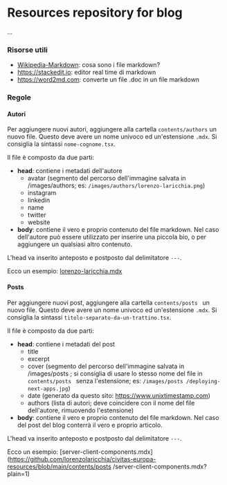 # Resources repository for blog

...

### Risorse utili

+ [Wikipedia-Markdown](https://it.wikipedia.org/wiki/Markdown): cosa sono i file markdown?
+ https://stackedit.io: editor real time di markdown
+ https://word2md.com: converte un file .doc in un file markdown 


### Regole

#### Autori
Per aggiungere nuovi autori, aggiungere alla cartella `contents/authors` un nuovo file.
Questo deve avere un nome univoco ed un'estensione `.mdx`. Si consiglia la sintassi `nome-cognome.tsx`.

Il file è composto da due parti: 
+ **head**: contiene i metadati dell'autore
  + avatar (segmento del percorso dell'immagine salvata in /images/authors; es: `/images/authors/lorenzo-laricchia.png`)
  + instagram
  + linkedin
  + name
  + twitter
  + website
+ **body**: contiene il vero e proprio contenuto del file markdown. Nel caso dell'autore può essere utilizzato per inserire una piccola bio, o per aggiungere un qualsiasi altro contenuto.

L'head va inserito anteposto e postposto dal delimitatore `---`.

Ecco un esempio: [lorenzo-laricchia.mdx](https://github.com/lorenzolaricchia/civitas-europa-resources/blob/main/contents/authors/lorenzo-laricchia.mdx?plain=1)

#### Posts
Per aggiungere nuovi post, aggiungere alla cartella `contents/posts
` un nuovo file.
Questo deve avere un nome univoco ed un'estensione `.mdx`. Si consiglia la sintassi `titolo-separato-da-un-trattino.tsx`.

Il file è composto da due parti:
+ **head**: contiene i metadati del post
  + title
  + excerpt
  + cover (segmento del percorso dell'immagine salvata in /images/posts
; si consiglia di usare lo stesso nome del file in `contents/posts
` senza l'estensione; es: `/images/posts
/deploying-next-apps.jpg`)
  + date (generato da questo sito: https://www.unixtimestamp.com)
  + authors (lista di autori; deve coincidere con il nome del file dell'autore, rimuovendo l'estensione)
+ **body**: contiene il vero e proprio contenuto del file markdown. Nel caso del post del blog conterrà il vero e proprio articolo.

L'head va inserito anteposto e postposto dal delimitatore `---`.

Ecco un esempio: [server-client-components.mdx](https://github.com/lorenzolaricchia/civitas-europa-resources/blob/main/contents/posts
/server-client-components.mdx?plain=1)




